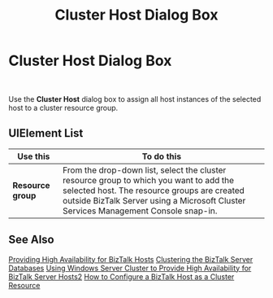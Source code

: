 ﻿---
title: Cluster Host Dialog Box
TOCTitle: Cluster Host Dialog Box
ms:assetid: 85d8cd77-d2fb-4257-a878-a85b0e6dde46
ms:mtpsurl: https://msdn.microsoft.com/en-us/library/Aa561184(v=BTS.80)
ms:contentKeyID: 51529421
ms.date: 08/30/2017
mtps_version: v=BTS.80
f1_keywords:
- bts10.admin.host.cluster
---

# Cluster Host Dialog Box

 

Use the **Cluster Host** dialog box to assign all host instances of the selected host to a cluster resource group.

## UIElement List

<table>
<thead>
<tr class="header">
<th>Use this</th>
<th>To do this</th>
</tr>
</thead>
<tbody>
<tr class="odd">
<td><strong>Resource group</strong></td>
<td>From the drop-down list, select the cluster resource group to which you want to add the selected host. The resource groups are created outside BizTalk Server using a Microsoft Cluster Services Management Console snap-in.</td>
</tr>
</tbody>
</table>


## See Also

[Providing High Availability for BizTalk Hosts](https://msdn.microsoft.com/en-us/library/aa577430\(v=bts.80\))  
[Clustering the BizTalk Server Databases](https://msdn.microsoft.com/en-us/library/aa577514\(v=bts.80\))  
[Using Windows Server Cluster to Provide High Availability for BizTalk Server Hosts2](https://msdn.microsoft.com/en-us/library/aa560059\(v=bts.80\))  
[How to Configure a BizTalk Host as a Cluster Resource](https://msdn.microsoft.com/en-us/library/aa578376\(v=bts.80\))

